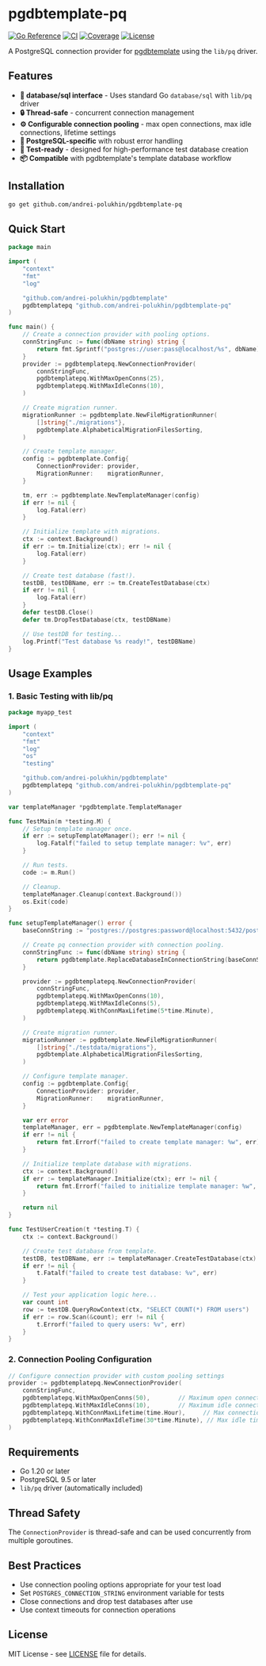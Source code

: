 # pgdbtemplate-pq

[![Go Reference](https://pkg.go.dev/badge/github.com/andrei-polukhin/pgdbtemplate-pq.svg)](https://pkg.go.dev/github.com/andrei-polukhin/pgdbtemplate-pq)
[![CI](https://github.com/andrei-polukhin/pgdbtemplate-pq/actions/workflows/test.yml/badge.svg)](https://github.com/andrei-polukhin/pgdbtemplate-pq/actions/workflows/test.yml)
[![Coverage](https://codecov.io/gh/andrei-polukhin/pgdbtemplate-pq/branch/main/graph/badge.svg)](https://codecov.io/gh/andrei-polukhin/pgdbtemplate-pq)
[![License](https://img.shields.io/badge/license-MIT-blue.svg)](https://github.com/andrei-polukhin/pgdbtemplate-pq/blob/main/LICENSE)

A PostgreSQL connection provider for
[pgdbtemplate](https://github.com/andrei-polukhin/pgdbtemplate)
using the `lib/pq` driver.

## Features

- **🔌 database/sql interface** - Uses standard Go `database/sql` with `lib/pq` driver
- **🔒 Thread-safe** - concurrent connection management
- **⚙️ Configurable connection pooling** - max open connections, max idle connections,
  lifetime settings
- **🎯 PostgreSQL-specific** with robust error handling
- **🧪 Test-ready** - designed for high-performance test database creation
- **📦 Compatible** with pgdbtemplate's template database workflow

## Installation

```bash
go get github.com/andrei-polukhin/pgdbtemplate-pq
```

## Quick Start

```go
package main

import (
	"context"
	"fmt"
	"log"

	"github.com/andrei-polukhin/pgdbtemplate"
	pgdbtemplatepq "github.com/andrei-polukhin/pgdbtemplate-pq"
)

func main() {
	// Create a connection provider with pooling options.
	connStringFunc := func(dbName string) string {
		return fmt.Sprintf("postgres://user:pass@localhost/%s", dbName)
	}
	provider := pgdbtemplatepq.NewConnectionProvider(
		connStringFunc,
		pgdbtemplatepq.WithMaxOpenConns(25),
		pgdbtemplatepq.WithMaxIdleConns(10),
	)

	// Create migration runner.
	migrationRunner := pgdbtemplate.NewFileMigrationRunner(
		[]string{"./migrations"},
		pgdbtemplate.AlphabeticalMigrationFilesSorting,
	)

	// Create template manager.
	config := pgdbtemplate.Config{
		ConnectionProvider: provider,
		MigrationRunner:    migrationRunner,
	}

	tm, err := pgdbtemplate.NewTemplateManager(config)
	if err != nil {
		log.Fatal(err)
	}

	// Initialize template with migrations.
	ctx := context.Background()
	if err := tm.Initialize(ctx); err != nil {
		log.Fatal(err)
	}

	// Create test database (fast!).
	testDB, testDBName, err := tm.CreateTestDatabase(ctx)
	if err != nil {
		log.Fatal(err)
	}
	defer testDB.Close()
	defer tm.DropTestDatabase(ctx, testDBName)

	// Use testDB for testing...
	log.Printf("Test database %s ready!", testDBName)
}
```

## Usage Examples

### 1. Basic Testing with lib/pq

```go
package myapp_test

import (
	"context"
	"fmt"
	"log"
	"os"
	"testing"

	"github.com/andrei-polukhin/pgdbtemplate"
	pgdbtemplatepq "github.com/andrei-polukhin/pgdbtemplate-pq"
)

var templateManager *pgdbtemplate.TemplateManager

func TestMain(m *testing.M) {
	// Setup template manager once.
	if err := setupTemplateManager(); err != nil {
		log.Fatalf("failed to setup template manager: %v", err)
	}

	// Run tests.
	code := m.Run()

	// Cleanup.
	templateManager.Cleanup(context.Background())
	os.Exit(code)
}

func setupTemplateManager() error {
	baseConnString := "postgres://postgres:password@localhost:5432/postgres?sslmode=disable"

	// Create pq connection provider with connection pooling.
	connStringFunc := func(dbName string) string {
		return pgdbtemplate.ReplaceDatabaseInConnectionString(baseConnString, dbName)
	}

	provider := pgdbtemplatepq.NewConnectionProvider(
		connStringFunc,
		pgdbtemplatepq.WithMaxOpenConns(10),
		pgdbtemplatepq.WithMaxIdleConns(5),
		pgdbtemplatepq.WithConnMaxLifetime(5*time.Minute),
	)

	// Create migration runner.
	migrationRunner := pgdbtemplate.NewFileMigrationRunner(
		[]string{"./testdata/migrations"},
		pgdbtemplate.AlphabeticalMigrationFilesSorting,
	)

	// Configure template manager.
	config := pgdbtemplate.Config{
		ConnectionProvider: provider,
		MigrationRunner:    migrationRunner,
	}

	var err error
	templateManager, err = pgdbtemplate.NewTemplateManager(config)
	if err != nil {
		return fmt.Errorf("failed to create template manager: %w", err)
	}

	// Initialize template database with migrations.
	ctx := context.Background()
	if err := templateManager.Initialize(ctx); err != nil {
		return fmt.Errorf("failed to initialize template manager: %w", err)
	}

	return nil
}

func TestUserCreation(t *testing.T) {
	ctx := context.Background()

	// Create test database from template.
	testDB, testDBName, err := templateManager.CreateTestDatabase(ctx)
	if err != nil {
		t.Fatalf("failed to create test database: %v", err)
	}

	// Test your application logic here...
	var count int
	row := testDB.QueryRowContext(ctx, "SELECT COUNT(*) FROM users")
	if err := row.Scan(&count); err != nil {
		t.Errorf("failed to query users: %v", err)
	}
}
```

### 2. Connection Pooling Configuration

```go
// Configure connection provider with custom pooling settings
provider := pgdbtemplatepq.NewConnectionProvider(
	connStringFunc,
	pgdbtemplatepq.WithMaxOpenConns(50),        // Maximum open connections
	pgdbtemplatepq.WithMaxIdleConns(10),        // Maximum idle connections
	pgdbtemplatepq.WithConnMaxLifetime(time.Hour),     // Max connection lifetime
	pgdbtemplatepq.WithConnMaxIdleTime(30*time.Minute), // Max idle time
)
```

## Requirements

- Go 1.20 or later
- PostgreSQL 9.5 or later
- `lib/pq` driver (automatically included)

## Thread Safety

The `ConnectionProvider` is thread-safe and can be used concurrently
from multiple goroutines.

## Best Practices

- Use connection pooling options appropriate for your test load
- Set `POSTGRES_CONNECTION_STRING` environment variable for tests
- Close connections and drop test databases after use
- Use context timeouts for connection operations

## License

MIT License - see [LICENSE](LICENSE) file for details.
